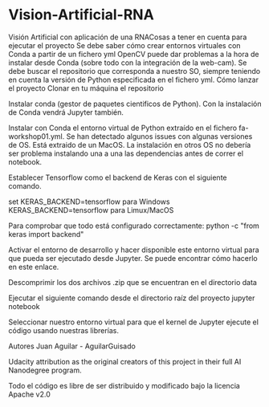 # Vision-Artificial-RNA
Visión Artificial con aplicación de una RNACosas a tener en cuenta para ejecutar el proyecto
Se debe saber cómo crear entornos virtuales con Conda a partir de un fichero yml
OpenCV puede dar problemas a la hora de instalar desde Conda (sobre todo con la integración de la web-cam). Se debe buscar el repositorio que corresponda a nuestro SO, siempre teniendo en cuenta la versión de Python especificada en el fichero yml.
Cómo lanzar el proyecto
Clonar en tu máquina el repositorio

Instalar conda (gestor de paquetes cientificos de Python). Con la instalación de Conda vendrá Jupyter también.

Instalar con Conda el entorno virtual de Python extraído en el fichero fa-workshop01.yml. Se han detectado algunos issues con algunas versiones de OS. Está extraido de un MacOS. La instalación en otros OS no debería ser problema instalando una a una las dependencias antes de correr el notebook.

Establecer Tensorflow como el backend de Keras con el siguiente comando.

set KERAS_BACKEND=tensorflow para Windows KERAS_BACKEND=tensorflow para Limux/MacOS

Para comprobar que todo está configurado correctamente: python -c "from keras import backend"

Activar el entorno de desarrollo y hacer disponible este entorno virtual para que pueda ser ejecutado desde Jupyter. Se puede encontrar cómo hacerlo en este enlace.

Descomprimir los dos archivos .zip que se encuentran en el directorio data

Ejecutar el siguiente comando desde el directorio raíz del proyecto jupyter notebook

Seleccionar nuestro entorno virtual para que el kernel de Jupyter ejecute el código usando nuestras librerías.

Autores
Juan Aguilar - AguilarGuisado

Udacity attribution as the original creators of this project in their full AI Nanodegree program.

Todo el código es libre de ser distribuido y modificado bajo la licencia Apache v2.0
